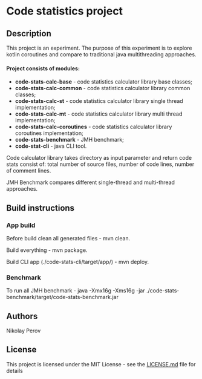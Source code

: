 # Code statistics project

## Description
This project is an experiment. The purpose of this experiment is to explore kotlin coroutines and compare to traditional 
java multithreading approaches.

#### Project consists of modules:
* __code-stats-calc-base__ - code statistics calculator library base classes;
* __code-stats-calc-common__ - code statistics calculator library common classes;
* __code-stats-calc-st__ - code statistics calculator library single thread implementation;
* __code-stats-calc-mt__ - code statistics calculator library multi thread implementation;
* __code-stats-calc-coroutines__ - code statistics calculator library coroutines implementation;
* __code-stats-benchmark__ - JMH benchmark;
* __code-stat-cli__ - java CLI tool.

Code calculator library takes directory as input parameter and return code stats consist of: total number of source files, 
number of code lines, number of comment lines.

JMH Benchmark compares different single-thread and multi-thread approaches.  

## Build instructions

### App build
Before build clean all generated files - mvn clean.

Build everything - mvn package.

Build CLI app (./code-stats-cli/target/app/) - mvn deploy.

### Benchmark
To run all JMH benchmark - java -Xmx16g -Xms16g -jar ./code-stats-benchmark/target/code-stats-benchmark.jar
 
## Authors
Nikolay Perov

## License
This project is licensed under the MIT License - see the [LICENSE.md](LICENSE.md) file for details

